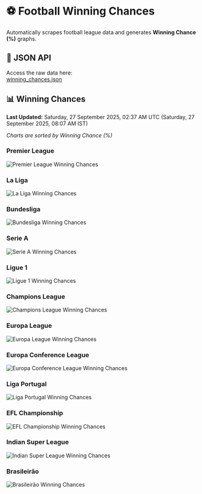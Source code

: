 # ⚽ Football Winning Chances  

Automatically scrapes football league data and generates **Winning Chance (%)** graphs.  

## 📄 JSON API  

Access the raw data here:  
[winning_chances.json](https://raw.githubusercontent.com/akshdeepsingh7/football-stats/refs/heads/main/winning_chances.json)

## 📊 Winning Chances  

<!-- START_WINNING_CHANCES -->
**Last Updated:** Saturday, 27 September 2025, 02:37 AM UTC (Saturday, 27 September 2025, 08:07 AM IST)

_Charts are sorted by Winning Chance (%)_

### Premier League

![Premier League Winning Chances](images/Premier_League_winning_chances.png)

### La Liga

![La Liga Winning Chances](images/La_Liga_winning_chances.png)

### Bundesliga

![Bundesliga Winning Chances](images/Bundesliga_winning_chances.png)

### Serie A

![Serie A Winning Chances](images/Serie_A_winning_chances.png)

### Ligue 1

![Ligue 1 Winning Chances](images/Ligue_1_winning_chances.png)

### Champions League

![Champions League Winning Chances](images/Champions_League_winning_chances.png)

### Europa League

![Europa League Winning Chances](images/Europa_League_winning_chances.png)

### Europa Conference League

![Europa Conference League Winning Chances](images/Europa_Conference_League_winning_chances.png)

### Liga Portugal

![Liga Portugal Winning Chances](images/Liga_Portugal_winning_chances.png)

### EFL Championship

![EFL Championship Winning Chances](images/EFL_Championship_winning_chances.png)

### Indian Super League

![Indian Super League Winning Chances](images/Indian_Super_League_winning_chances.png)

### Brasileirão

![Brasileirão Winning Chances](images/Brasileirão_winning_chances.png)


<!-- END_WINNING_CHANCES -->
